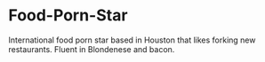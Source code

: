 Food-Porn-Star
==============

International food porn star based in Houston that likes forking new restaurants. Fluent in Blondenese and bacon.  
